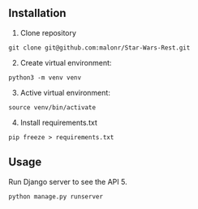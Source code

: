 
## Installation
1. Clone repository
``` 
git clone git@github.com:malonr/Star-Wars-Rest.git

```
2. Create virtual environment:

``` 
python3 -m venv venv

```
3. Active virtual environment:

``` 
source venv/bin/activate

```
4. Install requirements.txt

``` 
pip freeze > requirements.txt

```
## Usage
Run Django server to see the API
5. 
``` 
python manage.py runserver 

```

